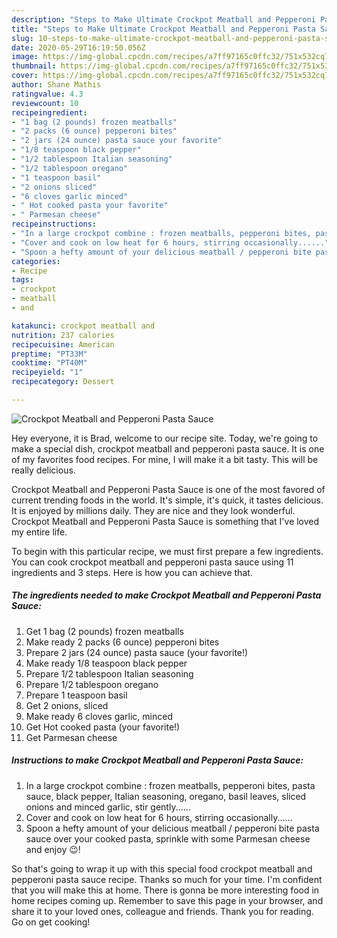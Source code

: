 ```yaml
---
description: "Steps to Make Ultimate Crockpot Meatball and Pepperoni Pasta Sauce"
title: "Steps to Make Ultimate Crockpot Meatball and Pepperoni Pasta Sauce"
slug: 10-steps-to-make-ultimate-crockpot-meatball-and-pepperoni-pasta-sauce
date: 2020-05-29T16:19:50.056Z
image: https://img-global.cpcdn.com/recipes/a7ff97165c0ffc32/751x532cq70/crockpot-meatball-and-pepperoni-pasta-sauce-recipe-main-photo.jpg
thumbnail: https://img-global.cpcdn.com/recipes/a7ff97165c0ffc32/751x532cq70/crockpot-meatball-and-pepperoni-pasta-sauce-recipe-main-photo.jpg
cover: https://img-global.cpcdn.com/recipes/a7ff97165c0ffc32/751x532cq70/crockpot-meatball-and-pepperoni-pasta-sauce-recipe-main-photo.jpg
author: Shane Mathis
ratingvalue: 4.3
reviewcount: 10
recipeingredient:
- "1 bag (2 pounds) frozen meatballs"
- "2 packs (6 ounce) pepperoni bites"
- "2 jars (24 ounce) pasta sauce your favorite"
- "1/8 teaspoon black pepper"
- "1/2 tablespoon Italian seasoning"
- "1/2 tablespoon oregano"
- "1 teaspoon basil"
- "2 onions sliced"
- "6 cloves garlic minced"
- " Hot cooked pasta your favorite"
- " Parmesan cheese"
recipeinstructions:
- "In a large crockpot combine : frozen meatballs, pepperoni bites, pasta sauce, black pepper, Italian seasoning, oregano, basil leaves, sliced onions and minced garlic, stir gently......"
- "Cover and cook on low heat for 6 hours, stirring occasionally......"
- "Spoon a hefty amount of your delicious meatball / pepperoni bite pasta sauce over your cooked pasta, sprinkle with some Parmesan cheese and enjoy 😉!"
categories:
- Recipe
tags:
- crockpot
- meatball
- and

katakunci: crockpot meatball and 
nutrition: 237 calories
recipecuisine: American
preptime: "PT33M"
cooktime: "PT40M"
recipeyield: "1"
recipecategory: Dessert

---
```



![Crockpot Meatball and Pepperoni Pasta Sauce](https://img-global.cpcdn.com/recipes/a7ff97165c0ffc32/751x532cq70/crockpot-meatball-and-pepperoni-pasta-sauce-recipe-main-photo.jpg)

Hey everyone, it is Brad, welcome to our recipe site. Today, we're going to make a special dish, crockpot meatball and pepperoni pasta sauce. It is one of my favorites food recipes. For mine, I will make it a bit tasty. This will be really delicious.



Crockpot Meatball and Pepperoni Pasta Sauce is one of the most favored of current trending foods in the world. It's simple, it's quick, it tastes delicious. It is enjoyed by millions daily. They are nice and they look wonderful. Crockpot Meatball and Pepperoni Pasta Sauce is something that I've loved my entire life.


To begin with this particular recipe, we must first prepare a few ingredients. You can cook crockpot meatball and pepperoni pasta sauce using 11 ingredients and 3 steps. Here is how you can achieve that.

##### The ingredients needed to make Crockpot Meatball and Pepperoni Pasta Sauce:

1. Get 1 bag (2 pounds) frozen meatballs
1. Make ready 2 packs (6 ounce) pepperoni bites
1. Prepare 2 jars (24 ounce) pasta sauce (your favorite!)
1. Make ready 1/8 teaspoon black pepper
1. Prepare 1/2 tablespoon Italian seasoning
1. Prepare 1/2 tablespoon oregano
1. Prepare 1 teaspoon basil
1. Get 2 onions, sliced
1. Make ready 6 cloves garlic, minced
1. Get  Hot cooked pasta (your favorite!)
1. Get  Parmesan cheese




##### Instructions to make Crockpot Meatball and Pepperoni Pasta Sauce:

1. In a large crockpot combine : frozen meatballs, pepperoni bites, pasta sauce, black pepper, Italian seasoning, oregano, basil leaves, sliced onions and minced garlic, stir gently......
1. Cover and cook on low heat for 6 hours, stirring occasionally......
1. Spoon a hefty amount of your delicious meatball / pepperoni bite pasta sauce over your cooked pasta, sprinkle with some Parmesan cheese and enjoy 😉!




So that's going to wrap it up with this special food crockpot meatball and pepperoni pasta sauce recipe. Thanks so much for your time. I'm confident that you will make this at home. There is gonna be more interesting food in home recipes coming up. Remember to save this page in your browser, and share it to your loved ones, colleague and friends. Thank you for reading. Go on get cooking!
